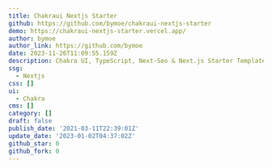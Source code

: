 ```yaml
---
title: Chakraui Nextjs Starter
github: https://github.com/bymoe/chakraui-nextjs-starter
demo: https://chakraui-nextjs-starter.vercel.app/
author: bymoe
author_link: https://github.com/bymoe
date: 2023-11-26T11:09:55.159Z
description: Chakra UI, TypeScript, Next-Seo & Next.js Starter Template
ssg:
  - Nextjs
css: []
ui:
  - Chakra
cms: []
category: []
draft: false
publish_date: '2021-03-11T22:39:01Z'
update_date: '2023-01-02T04:37:02Z'
github_star: 0
github_fork: 0
---
```

